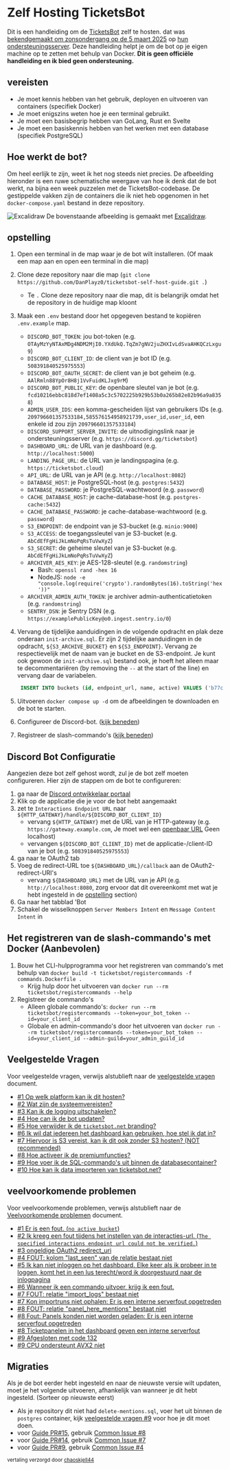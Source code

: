 # Zelf Hosting TicketsBot

Dit is een handleiding om de [TicketsBot](https://discord.com/users/508391840525975553) zelf te hosten. dat was [bekendgemaakt om zonsondergang op de 5 maart 2025](https://discord.com/channels/508392876359680000/508410703439462400/1325516916995129445) op [hun ondersteuningsserver](https://discord.gg/XX2TxVCq6g). Deze handleiding helpt je om de bot op je eigen machine op te zetten met behulp van Docker. **Dit is geen officiële handleiding en ik bied geen ondersteuning.**

## vereisten

- Je moet kennis hebben van het gebruik, deployen en uitvoeren van containers (specifiek Docker)
- Je moet enigszins weten hoe je een terminal gebruikt.
- Je moet een basisbegrip hebben van GoLang, Rust en Svelte
- Je moet een basiskennis hebben van het werken met een database (specifiek PostgreSQL)

## Hoe werkt de bot?

Om heel eerlijk te zijn, weet ik het nog steeds niet precies. De afbeelding hieronder is een ruwe schematische weergave van hoe ik denk dat de bot werkt, na bijna een week puzzelen met de TicketsBot-codebase. De gestippelde vakken zijn de containers die ik niet heb opgenomen in het `docker-compose.yaml` bestand in deze repository.

![Excalidraw](./images/ticketsbot-2025-01-11T23_47_40_622Z.svg)
De bovenstaande afbeelding is gemaakt met [Excalidraw](https://excalidraw.com/).

## opstelling

1. Open een terminal in de map waar je de bot wilt installeren. (Of maak een map aan en open een terminal in die map)
2. Clone deze repository naar die map (`git clone https://github.com/DanPlayz0/ticketsbot-self-host-guide.git .`)
   - Te `.` Clone deze repository naar die map, dit is belangrijk omdat het de repository in de huidige map kloont
3. Maak een `.env` bestand door het opgegeven bestand te kopiëren `.env.example` map.

   - `DISCORD_BOT_TOKEN`: jou bot-token (e.g. `OTAyMzYyNTAxMDg4NDM2MjI0.YXdUkQ.TqZm7gNV2juZHXIvLdSvaAHKQCzLxgu9`)
   - `DISCORD_BOT_CLIENT_ID`: de client van je bot ID (e.g. `508391840525975553`)
   - `DISCORD_BOT_OAUTH_SECRET`: de client van je bot geheim (e.g. `AAlRmln88YpOr8H8j1VvFuidKLJxg9rM`)
   - `DISCORD_BOT_PUBLIC_KEY`: de openbare sleutel van je bot (e.g. `fcd10216ebbc818d7ef1408a5c3c5702225b929b53b0a265b82e82b96a9a8358`)
   - `ADMIN_USER_IDS`: een komma-gescheiden lijst van gebruikers IDs (e.g. `209796601357533184,585576154958921739,user_id,user_id`, een enkele id zou zijn `209796601357533184`)
   - `DISCORD_SUPPORT_SERVER_INVITE`: de uitnodigingslink naar je ondersteuningsserver (e.g. `https://discord.gg/ticketsbot`)
   - `DASHBOARD_URL`: de URL van je dashboard (e.g. `http://localhost:5000`)
   - `LANDING_PAGE_URL`: de URL van je landingspagina (e.g. `https://ticketsbot.cloud`)
   - `API_URL`: de URL van je API (e.g. `http://localhost:8082`)
   - `DATABASE_HOST`: je PostgreSQL-host (e.g. `postgres:5432`)
   - `DATABASE_PASSWORD`: je PostgreSQL-wachtwoord (e.g. `password`)
   - `CACHE_DATABASE_HOST`: je cache-database-host (e.g. `postgres-cache:5432`)
   - `CACHE_DATABASE_PASSWORD`: je cache-database-wachtwoord (e.g. `password`)
   - `S3_ENDPOINT`: de endpoint van je S3-bucket (e.g. `minio:9000`)
   - `S3_ACCESS`: de toegangssleutel van je S3-bucket (e.g. `AbCdEfFgHiJkLmNoPqRsTuVwXyZ`)
   - `S3_SECRET`: de geheime sleutel van je S3-bucket (e.g. `AbCdEfFgHiJkLmNoPqRsTuVwXyZ`)
   - `ARCHIVER_AES_KEY`: je AES-128-sleutel (e.g. `randomstring`)
     - Bash: `openssl rand -hex 16`
     - NodeJS: `node -e "console.log(require('crypto').randomBytes(16).toString('hex'))"`
   - `ARCHIVER_ADMIN_AUTH_TOKEN`: je archiver admin-authenticatietoken (e.g. `randomstring`)
   - `SENTRY_DSN`: je Sentry DSN (e.g. `https://examplePublicKey@o0.ingest.sentry.io/0`)

4. Vervang de tijdelijke aanduidingen in de volgende opdracht en plak deze onderaan
 `init-archive.sql`. Er zijn 2 tijdelijke aanduidingen in de opdracht, `${S3_ARCHIVE_BUCKET}` en `${S3_ENDPOINT}`. Vervang ze respectievelijk met de naam van je bucket en de S3-endpoint. Je kunt ook gewoon de `init-archive.sql` bestand ook, je hoeft het alleen maar te decommentariëren (by removing the `--` at the start of the line) en vervang daar de variabelen.

   ```sql
    INSERT INTO buckets (id, endpoint_url, name, active) VALUES ('b77cc1a0-91ec-4d64-bb6d-21717737ea3c', 'https://${S3_ENDPOINT}', '${S3_ARCHIVE_BUCKET}', TRUE);
   ```

5. Uitvoeren `docker compose up -d` om de afbeeldingen te downloaden en de bot te starten.
6. Configureer de Discord-bot. ([kijk beneden](#discord-bot-configuratie))
7. Registreer de slash-commando's ([kijk beneden](#het-registreren-van-de-slash-commandos-met-docker-aanbevolen))

## Discord Bot Configuratie

Aangezien deze bot zelf gehost wordt, zul je de bot zelf moeten configureren. Hier zijn de stappen om de bot te configureren:

1. ga naar de [Discord ontwikkelaar portaal](https://discord.com/developers/applications)
2. Klik op de applicatie die je voor de bot hebt aangemaakt
3. zet te `Interactions Endpoint URL` naar `${HTTP_GATEWAY}/handle/${DISCORD_BOT_CLIENT_ID}`
   - vervang `${HTTP_GATEWAY}` met de URL van je HTTP-gateway (e.g. `https://gateway.example.com`, Je moet wel een [openbaar URL](./wiki/faq.md#6-i-want-anyone-to-be-able-to-use-the-dashboard-how-do-i-do-that) Geen localhost)
   - vervangen `${DISCORD_BOT_CLIENT_ID}` met de applicatie-/client-ID van je bot (e.g. `508391840525975553`)
4. ga naar te OAuth2 tab
5. Voeg de redirect-URL toe `${DASHBOARD_URL}/callback` aan de OAuth2-redirect-URI's
   - vervang `${DASHBOARD_URL}` met de URL van je API (e.g. `http://localhost:8080`,  zorg ervoor dat dit overeenkomt met wat je hebt ingesteld in de [opstelling](#opstelling) section)
6. Ga naar het tabblad 'Bot
7. Schakel de wisselknoppen `Server Members Intent` en `Message Content Intent` in

## Het registreren van de slash-commando's met Docker (Aanbevolen)

1. Bouw het CLI-hulpprogramma voor het registreren van commando's met behulp van `docker build -t ticketsbot/registercommands -f commands.Dockerfile .`
   - Krijg hulp door het uitvoeren van `docker run --rm ticketsbot/registercommands --help`
2. Registreer de commando's
   - Alleen globale commando's: `docker run --rm ticketsbot/registercommands --token=your_bot_token --id=your_client_id`
   - Globale en admin-commando's door het uitvoeren van `docker run --rm ticketsbot/registercommands --token=your_bot_token --id=your_client_id --admin-guild=your_admin_guild_id`

## Veelgestelde Vragen

Voor veelgestelde vragen, verwijs alstublieft naar de [veelgestelde vragen](./wiki/faq.md) document.

- [#1 Op welk platform kan ik dit hosten?](./wiki/faq.md#1-what-can-i-host-this-on)
- [#2 Wat zijn de systeemvereisten?](./wiki/faq.md#2-what-are-the-system-requirements)
- [#3 Kan ik de logging uitschakelen?](./wiki/faq.md#3-can-i-turn-off-the-logging)
- [#4 Hoe can ik de bot updaten?](./wiki/faq.md#4-how-do-i-update-the-bot)
- [#5 Hoe verwijder ik de `ticketsbot.net` branding?](./wiki/faq.md#5-how-do-i-get-rid-of-the-ticketsbotnet-branding)
- [#6 Ik wil dat iedereen het dashboard kan gebruiken, hoe stel ik dat in?](./wiki/faq.md#6-i-want-anyone-to-be-able-to-use-the-dashboard-how-do-i-do-that)
- [#7 Hiervoor is S3 vereist, kan ik dit ook zonder S3 hosten? (NOT recommended)](./wiki/faq.md#7-this-requires-s3-can-i-host-this-without-s3-not-recommended)
- [#8 Hoe activeer ik de premiumfuncties?](./wiki/faq.md#8-how-do-i-activate-premium-features)
- [#9 Hoe voer ik de SQL-commando's uit binnen de databasecontainer?](./wiki/faq.md#9-how-do-i-run-the-sql-commands-inside-the-database-containers)
- [#10 Hoe kan ik data importeren van ticketsbot.net?](./wiki/faq.md#10-how-do-i-import-data-from-ticketsbotnet)

## veelvoorkomende problemen

 Voor veelvoorkomende problemen, verwijs alstublieft naar de [Veelvoorkomende problemen](./wiki/common-issues.md) document.

- [#1 Er is een fout. (`no active bucket`)](./wiki/common-issues.md#1-theres-an-error-no-active-bucket)
- [#2 Ik kreeg een fout tijdens het instellen van de interacties-url. (`The specified interactions endpoint url could not be verified.`)](./wiki/common-issues.md#2-i-got-an-error-while-setting-the-interactions-url-the-specified-interactions-endpoint-url-could-not-be-verified)
- [#3 ongeldige OAuth2 redirect_uri](./wiki/common-issues.md#3-invalid-oauth2-redirect_uri)
- [#4 FOUT: kolom "last_seen" van de relatie bestaat niet](./wiki/common-issues.md#4-error-column-last_seen-of-relation-does-not-exist)
- [#5 Ik kan niet inloggen op het dashboard. Elke keer als ik probeer in te loggen, komt het in een lus terecht/word ik doorgestuurd naar de inlogpagina](./wiki/common-issues.md#5-i-cant-login-to-the-dashboard-every-time-i-try-to-login-it-loopsredirects-me-back-to-the-login-page)
- [#6 Wanneer ik een commando uitvoer, krijg ik een fout.](./wiki/common-issues.md#6-when-i-run-a-command-i-get-an-error)
- [#7 FOUT: relatie "import_logs" bestaat niet](./wiki/common-issues.md#7-error-relation-import_logs-does-not-exist)
- [#7 Kon importruns niet ophalen: Er is een interne serverfout opgetreden](./wiki/common-issues.md#7-error-relation-import_logs-does-not-exist)
- [#8 FOUT: relatie "panel_here_mentions" bestaat niet](./wiki/common-issues.md#8-error-relation-panel_here_mentions-does-not-exist)
- [#8 Fout: Panels konden niet worden geladen: Er is een interne serverfout opgetreden](./wiki/common-issues.md#8-error-relation-panel_here_mentions-does-not-exist)
- [#8 Ticketpanelen in het dashboard geven een interne serverfout](./wiki/common-issues.md#8-error-relation-panel_here_mentions-does-not-exist)
- [#9 Afgesloten met code 132](./wiki/common-issues.md#9-exited-with-code-132)
- [#9 CPU ondersteunt AVX2 niet](./wiki/common-issues.md#9-exited-with-code-132)

## Migraties

Als je de bot eerder hebt ingesteld en naar de nieuwste versie wilt updaten, moet je het volgende uitvoeren, afhankelijk van wanneer je dit hebt ingesteld. (Sorteer op nieuwste eerst)

- Als je repository dit niet had `delete-mentions.sql`, voer het uit binnen de `postgres` container, kijk [veelgestelde vragen #9](./wiki/faq.md#9-how-do-i-run-the-sql-commands-inside-the-database-containers) voor hoe je dit moet doen.
- voor [Guide PR#15](https://github.com/DanPlayz0/ticketsbot-self-host-guide/pull/15), gebruik [Common Issue #8](./wiki/common-issues.md#8-error-relation-panel_here_mentions-does-not-exist)
- voor [Guide PR#14](https://github.com/DanPlayz0/ticketsbot-self-host-guide/pull/14), gebruik [Common Issue #7](./wiki/common-issues.md#7-error-relation-import_logs-does-not-exist)
- voor [Guide PR#9](https://github.com/DanPlayz0/ticketsbot-self-host-guide/pull/9), gebruik [Common Issue #4](./wiki/common-issues.md#4-error-column-last_seen-of-relation-does-not-exist)

<sub>vertaling verzorgd door [chaoskjell44](https://linktr.ee/chaoskjell44)</sub>
